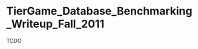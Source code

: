 TierGame\_Database\_Benchmarking\_Writeup\_Fall\_2011
=====================================================

TODO
